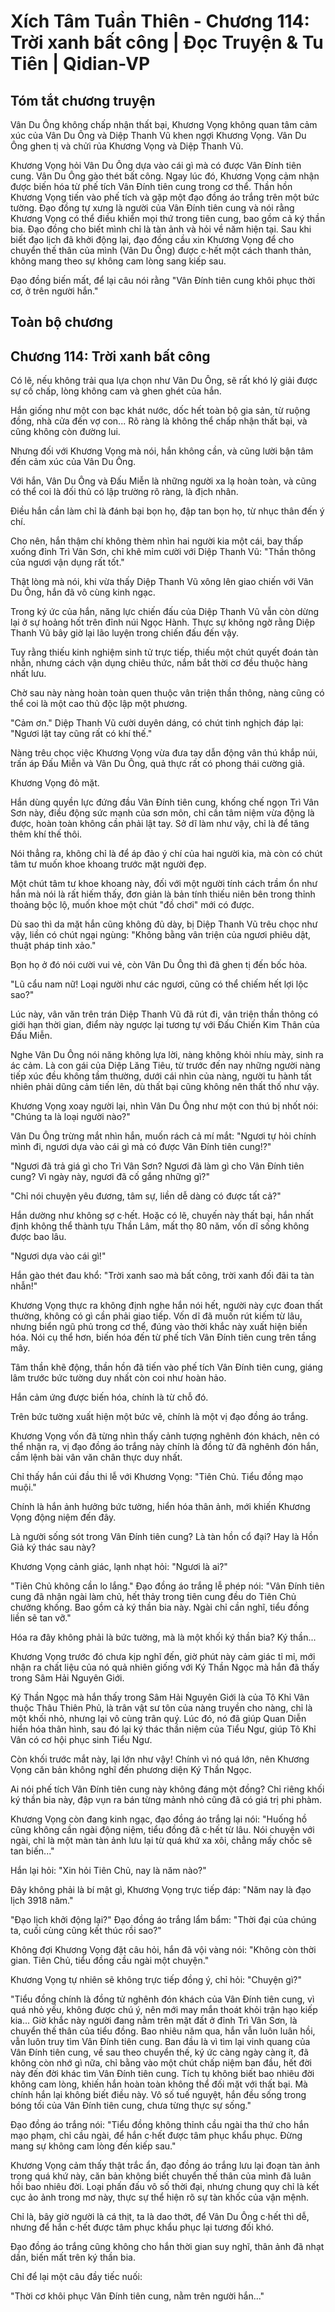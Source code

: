 # Xích Tâm Tuần Thiên - Chương 114: Trời xanh bất công | Đọc Truyện & Tu Tiên | Qidian-VP



## Tóm tắt chương truyện

Vân Du Ông không chấp nhận thất bại, Khương Vọng không quan tâm cảm xúc của Vân Du Ông và Diệp Thanh Vũ khen ngợi Khương Vọng. Vân Du Ông ghen tị và chửi rủa Khương Vọng và Diệp Thanh Vũ.

Khương Vọng hỏi Vân Du Ông dựa vào cái gì mà có được Vân Đính tiên cung. Vân Du Ông gào thét bất công. Ngay lúc đó, Khương Vọng cảm nhận được biến hóa từ phế tích Vân Đính tiên cung trong cơ thể. Thần hồn Khương Vọng tiến vào phế tích và gặp một đạo đồng áo trắng trên một bức tường. Đạo đồng tự xưng là người của Vân Đính tiên cung và nói rằng Khương Vọng có thể điều khiển mọi thứ trong tiên cung, bao gồm cả ký thần bia. Đạo đồng cho biết mình chỉ là tàn ảnh và hỏi về năm hiện tại. Sau khi biết đạo lịch đã khởi động lại, đạo đồng cầu xin Khương Vọng để cho chuyển thế thân của mình (Vân Du Ông) được c·hết một cách thanh thản, không mang theo sự không cam lòng sang kiếp sau.

Đạo đồng biến mất, để lại câu nói rằng "Vân Đính tiên cung khôi phục thời cơ, ở trên người hắn."


## Toàn bộ chương

## Chương 114: Trời xanh bất công

Có lẽ, nếu không trải qua lựa chọn như Vân Du Ông, sẽ rất khó lý giải được sự cố chấp, lòng không cam và ghen ghét của hắn.

Hắn giống như một con bạc khát nước, dốc hết toàn bộ gia sản, từ ruộng đồng, nhà cửa đến vợ con... Rõ ràng là không thể chấp nhận thất bại, và cũng không còn đường lui.

Nhưng đối với Khương Vọng mà nói, hắn không cần, và cũng lười bận tâm đến cảm xúc của Vân Du Ông.

Với hắn, Vân Du Ông và Đấu Miễn là những người xa lạ hoàn toàn, và cũng có thể coi là đối thủ có lập trường rõ ràng, là địch nhân.

Điều hắn cần làm chỉ là đánh bại bọn họ, đập tan bọn họ, từ nhục thân đến ý chí.

Cho nên, hắn thậm chí không thèm nhìn hai người kia một cái, bay thấp xuống đỉnh Trì Vân Sơn, chỉ khẽ mỉm cười với Diệp Thanh Vũ: "Thần thông của ngươi vận dụng rất tốt."

Thật lòng mà nói, khi vừa thấy Diệp Thanh Vũ xông lên giao chiến với Vân Du Ông, hắn đã vô cùng kinh ngạc.

Trong ký ức của hắn, năng lực chiến đấu của Diệp Thanh Vũ vẫn còn dừng lại ở sự hoảng hốt trên đỉnh núi Ngọc Hành. Thực sự không ngờ rằng Diệp Thanh Vũ bây giờ lại lão luyện trong chiến đấu đến vậy.

Tuy rằng thiếu kinh nghiệm sinh tử trực tiếp, thiếu một chút quyết đoán tàn nhẫn, nhưng cách vận dụng chiêu thức, nắm bắt thời cơ đều thuộc hàng nhất lưu.

Chờ sau này nàng hoàn toàn quen thuộc vân triện thần thông, nàng cũng có thể coi là một cao thủ độc lập một phương.

"Cảm ơn." Diệp Thanh Vũ cười duyên dáng, có chút tinh nghịch đáp lại: "Ngươi lật tay cũng rất có khí thế."

Nàng trêu chọc việc Khương Vọng vừa đưa tay dẫn động vân thú khắp núi, trấn áp Đấu Miễn và Vân Du Ông, quả thực rất có phong thái cường giả.

Khương Vọng đỏ mặt.

Hắn dùng quyền lực đứng đầu Vân Đính tiên cung, khống chế ngọn Trì Vân Sơn này, điều động sức mạnh của sơn môn, chỉ cần tâm niệm vừa động là được, hoàn toàn không cần phải lật tay. Sở dĩ làm như vậy, chỉ là để tăng thêm khí thế thôi.

Nói thẳng ra, không chỉ là để áp đảo ý chí của hai người kia, mà còn có chút tâm tư muốn khoe khoang trước mặt người đẹp.

Một chút tâm tư khoe khoang này, đối với một người tính cách trầm ổn như hắn mà nói là rất hiếm thấy, đơn giản là bản tính thiếu niên bên trong thỉnh thoảng bộc lộ, muốn khoe một chút "đồ chơi" mới có được.

Dù sao thì da mặt hắn cũng không đủ dày, bị Diệp Thanh Vũ trêu chọc như vậy, liền có chút ngại ngùng: "Không bằng vân triện của ngươi phiêu dật, thuật pháp tinh xảo."

Bọn họ ở đó nói cười vui vẻ, còn Vân Du Ông thì đã ghen tị đến bốc hỏa.

"Lũ cẩu nam nữ! Loại người như các ngươi, cũng có thể chiếm hết lợi lộc sao?"

Lúc này, vân văn trên trán Diệp Thanh Vũ đã rút đi, vân triện thần thông có giới hạn thời gian, điểm này ngược lại tương tự với Đấu Chiến Kim Thân của Đấu Miễn.

Nghe Vân Du Ông nói năng không lựa lời, nàng không khỏi nhíu mày, sinh ra ác cảm. Là con gái của Diệp Lăng Tiêu, từ trước đến nay những người nàng tiếp xúc đều không tầm thường, dưới cái nhìn của nàng, người tu hành tất nhiên phải dũng cảm tiến lên, dù thất bại cũng không nên thất thố như vậy.

Khương Vọng xoay người lại, nhìn Vân Du Ông như một con thú bị nhốt nói: "Chúng ta là loại người nào?"

Vân Du Ông trừng mắt nhìn hắn, muốn rách cả mí mắt: "Ngươi tự hỏi chính mình đi, ngươi dựa vào cái gì mà có được Vân Đính tiên cung!?"

"Ngươi đã trả giá gì cho Trì Vân Sơn? Ngươi đã làm gì cho Vân Đính tiên cung? Vì ngày này, ngươi đã cố gắng những gì?"

"Chỉ nói chuyện yêu đương, tâm sự, liền dễ dàng có được tất cả?"

Hắn dường như không sợ c·hết. Hoặc có lẽ, chuyến này thất bại, hắn nhất định không thể thành tựu Thần Lâm, mất thọ 80 năm, vốn dĩ sống không được bao lâu.

"Ngươi dựa vào cái gì!"

Hắn gào thét đau khổ: "Trời xanh sao mà bất công, trời xanh đối đãi ta tàn nhẫn!"

Khương Vọng thực ra không định nghe hắn nói hết, người này cực đoan thất thường, không có gì cần phải giao tiếp. Vốn dĩ đã muốn rút kiếm từ lâu, nhưng biển ngũ phủ trong cơ thể, đúng vào thời khắc này xuất hiện biến hóa. Nói cụ thể hơn, biến hóa đến từ phế tích Vân Đính tiên cung trên tầng mây.

Tâm thần khẽ động, thần hồn đã tiến vào phế tích Vân Đính tiên cung, giáng lâm trước bức tường duy nhất còn coi như hoàn hảo.

Hắn cảm ứng được biến hóa, chính là từ chỗ đó.

Trên bức tường xuất hiện một bức vẽ, chính là một vị đạo đồng áo trắng.

Khương Vọng vốn đã từng nhìn thấy cảnh tượng nghênh đón khách, nên có thể nhận ra, vị đạo đồng áo trắng này chính là đồng tử đã nghênh đón hắn, cầm lệnh bài vân văn chân thực duy nhất.

Chỉ thấy hắn cúi đầu thi lễ với Khương Vọng: "Tiên Chủ. Tiểu đồng mạo muội."

Chính là hắn ảnh hưởng bức tường, hiển hóa thân ảnh, mới khiến Khương Vọng động niệm đến đây.

Là người sống sót trong Vân Đính tiên cung? Là tàn hồn cổ đại? Hay là Hồn Giả ký thác sau này?

Khương Vọng cảnh giác, lạnh nhạt hỏi: "Ngươi là ai?"

"Tiên Chủ không cần lo lắng." Đạo đồng áo trắng lễ phép nói: "Vân Đính tiên cung đã nhận ngài làm chủ, hết thảy trong tiên cung đều do Tiên Chủ chưởng khống. Bao gồm cả ký thần bia này. Ngài chỉ cần nghĩ, tiểu đồng liền sẽ tan vỡ."

Hóa ra đây không phải là bức tường, mà là một khối ký thần bia? Ký thần...

Khương Vọng trước đó chưa kịp nghĩ đến, giờ phút này cảm giác tỉ mỉ, mới nhận ra chất liệu của nó quả nhiên giống với Ký Thần Ngọc mà hắn đã thấy trong Sâm Hải Nguyên Giới.

Ký Thần Ngọc mà hắn thấy trong Sâm Hải Nguyên Giới là của Tô Khỉ Vân thuộc Thâu Thiên Phủ, là trân vật sư tôn của nàng truyền cho nàng, chỉ là một khối nhỏ, nhưng lại vô cùng trân quý. Lúc đó, nó đã giúp Quan Diễn hiển hóa thân hình, sau đó lại ký thác thần niệm của Tiểu Ngư, giúp Tô Khỉ Vân có cơ hội phục sinh Tiểu Ngư.

Còn khối trước mắt này, lại lớn như vậy! Chính vì nó quá lớn, nên Khương Vọng căn bản không nghĩ đến phương diện Ký Thần Ngọc.

Ai nói phế tích Vân Đính tiên cung này không đáng một đồng? Chỉ riêng khối ký thần bia này, đập vụn ra bán từng mảnh nhỏ cũng đã có giá trị phi phàm.

Khương Vọng còn đang kinh ngạc, đạo đồng áo trắng lại nói: "Huống hồ cũng không cần ngài động niệm, tiểu đồng đã c·hết từ lâu. Nói chuyện với ngài, chỉ là một màn tàn ảnh lưu lại từ quá khứ xa xôi, chẳng mấy chốc sẽ tan biến..."

Hắn lại hỏi: "Xin hỏi Tiên Chủ, nay là năm nào?"

Đây không phải là bí mật gì, Khương Vọng trực tiếp đáp: "Năm nay là đạo lịch 3918 năm."

"Đạo lịch khởi động lại?" Đạo đồng áo trắng lẩm bẩm: "Thời đại của chúng ta, cuối cùng cũng kết thúc rồi sao?"

Không đợi Khương Vọng đặt câu hỏi, hắn đã vội vàng nói: "Không còn thời gian. Tiên Chủ, tiểu đồng cầu ngài một chuyện."

Khương Vọng tự nhiên sẽ không trực tiếp đồng ý, chỉ hỏi: "Chuyện gì?"

"Tiểu đồng chính là đồng tử nghênh đón khách của Vân Đính tiên cung, vì quá nhỏ yếu, không được chú ý, nên mới may mắn thoát khỏi trận hạo kiếp kia... Giờ khắc này người đang nằm trên mặt đất ở đỉnh Trì Vân Sơn, là chuyển thế thân của tiểu đồng. Bao nhiêu năm qua, hắn vẫn luôn luân hồi, vẫn luôn truy tìm Vân Đính tiên cung. Ban đầu là vì tìm lại vinh quang của Vân Đính tiên cung, về sau theo chuyển thế, ký ức càng ngày càng ít, đã không còn nhớ gì nữa, chỉ bằng vào một chút chấp niệm ban đầu, hết đời này đến đời khác tìm Vân Đính tiên cung. Tích tụ không biết bao nhiêu đời không cam lòng, khiến hắn hoàn toàn không thể đối mặt với thất bại. Mà chính hắn lại không biết điều này. Vô số tuế nguyệt, hắn đều sống trong bóng tối của Vân Đính tiên cung, chưa từng thực sự sống."

Đạo đồng áo trắng nói: "Tiểu đồng không thỉnh cầu ngài tha thứ cho hắn mạo phạm, chỉ cầu ngài, để hắn c·hết được tâm phục khẩu phục. Đừng mang sự không cam lòng đến kiếp sau."

Khương Vọng cảm thấy thật trắc ẩn, đạo đồng áo trắng lưu lại đoạn tàn ảnh trong quá khứ này, căn bản không biết chuyển thế thân của mình đã luân hồi bao nhiêu đời. Loại phấn đấu vô số thời đại, nhưng chung quy chỉ là kết cục ảo ảnh trong mơ này, thực sự thể hiện rõ sự tàn khốc của vận mệnh.

Chỉ là, bây giờ người là cá thịt, ta là dao thớt, để Vân Du Ông c·hết thì dễ, nhưng để hắn c·hết được tâm phục khẩu phục lại tương đối khó.

Đạo đồng áo trắng cũng không cho hắn thời gian suy nghĩ, thân ảnh đã nhạt dần, biến mất trên ký thần bia.

Chỉ để lại một câu đầy tiếc nuối:

"Thời cơ khôi phục Vân Đính tiên cung, nằm trên người hắn..."
